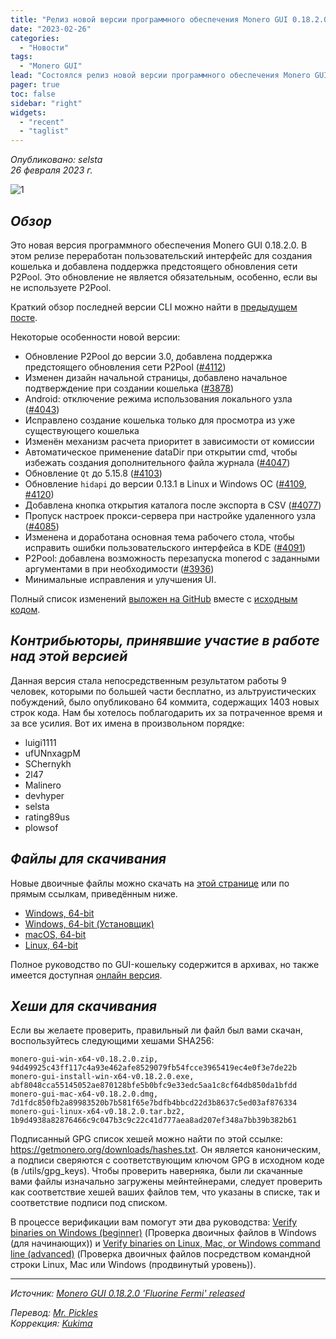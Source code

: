 ```yaml
---
title: "Релиз новой версии программного обеспечения Monero GUI 0.18.2.0 Fluorine Fermi"
date: "2023-02-26"
categories:
  - "Новости"
tags:
  - "Monero GUI"
lead: "Состоялся релиз новой версии программного обеспечения Monero GUI 0.18.2.0 Fluorine Fermi"
pager: true
toc: false
sidebar: "right"
widgets:
  - "recent"
  - "taglist"
---
```


_Опубликовано: selsta_  
_26 февраля 2023 г._

![1](/img/post/2022-07-19-monero-0.18.0.0-released/01.png)  

## _Обзор_

Это новая версия программного обеспечения Monero GUI 0.18.2.0. В этом релизе переработан пользовательский интерфейс для создания кошелька и добавлена поддержка предстоящего обновления сети P2Pool. Это обновление не является обязательным, особенно, если вы не используете P2Pool.

Краткий обзор последней версии CLI можно найти в [предыдущем посте](https://www.getmonero.org/2023/02/26/monero-0.18.2.0-released.html).

Некоторые особенности новой версии:
- Обновление P2Pool до версии 3.0, добавлена поддержка предстоящего обновления сети P2Pool ([#4112](https://github.com/monero-project/monero-gui/pull/4112))
- Изменен дизайн начальной страницы, добавлено начальное подтверждение при создании кошелька ([#3878](https://github.com/monero-project/monero-gui/pull/3878))
- Android: отключение режима использования локального узла ([#4043](https://github.com/monero-project/monero-gui/pull/4043))
- Исправлено создание кошелька только для просмотра из уже существующего кошелька
- Изменён механизм расчета приоритет в зависимости от комиссии
- Автоматическое применение dataDir при открытии cmd, чтобы избежать создания дополнительного файла журнала ([#4047](https://github.com/monero-project/monero-gui/pull/4047))
- Обновление `Qt` до 5.15.8 ([#4103](https://github.com/monero-project/monero-gui/pull/4103))
- Обновление `hidapi` до версии 0.13.1 в Linux и Windows ОС ([#4109](https://github.com/monero-project/monero-gui/pull/4109), [#4120](https://github.com/monero-project/monero-gui/pull/4120))
- Добавлена кнопка открытия каталога после экспорта в CSV ([#4077](https://github.com/monero-project/monero-gui/pull/4077))
- Пропуск настроек прокси-сервера при настройке удаленного узла ([#4085](https://github.com/monero-project/monero-gui/pull/4085))
- Изменена и доработана основная тема рабочего стола, чтобы исправить ошибки пользовательского интерфейса в KDE ([#4091](https://github.com/monero-project/monero-gui/pull/4091))
- P2Pool: добавлена возможность перезапуска monerod с заданными аргументами в при необходимости ([#3936](https://github.com/monero-project/monero-gui/pull/3936))
- Минимальные исправления и улучшения UI.

Полный список изменений [выложен на GitHub](https://github.com/monero-project/monero-gui/compare/v0.18.1.2...v0.18.2.0) вместе с [исходным кодом](https://github.com/monero-project/monero-gui/tree/v0.18.2.0).

## _Контрибьюторы, принявшие участие в работе над этой версией_

Данная версия стала непосредственным результатом работы 9 человек, которыми по большей части бесплатно, из альтруистических побуждений, было опубликовано 64 коммита, содержащих 1403 новых строк кода. Нам бы хотелось поблагодарить их за потраченное время и за все усилия. Вот их имена в произвольном порядке:

- luigi1111
- ufUNnxagpM
- SChernykh
- 2l47
- Malinero
- devhyper
- selsta
- rating89us
- plowsof

## _Файлы для скачивания_

Новые двоичные файлы можно скачать на [этой странице](https://www.getmonero.org/downloads/) или по прямым ссылкам, приведённым ниже.

- [Windows, 64-bit](https://downloads.getmonero.org/gui/monero-gui-win-x64-v0.18.2.0.zip)
- [Windows, 64-bit (Установщик)](https://downloads.getmonero.org/gui/monero-gui-install-win-x64-v0.18.2.0.exe)
- [macOS, 64-bit](https://downloads.getmonero.org/gui/monero-gui-mac-x64-v0.18.2.0.dmg)
- [Linux, 64-bit](https://downloads.getmonero.org/gui/monero-gui-linux-x64-v0.18.2.0.tar.bz2)

Полное руководство по GUI-кошельку содержится в архивах, но также имеется доступная [онлайн версия](https://github.com/monero-ecosystem/monero-GUI-guide/blob/master/monero-GUI-guide.md).

## _Хеши для скачивания_

Если вы желаете проверить, правильный ли файл был вами скачан, воспользуйтесь следующими хешами SHA256:

```
monero-gui-win-x64-v0.18.2.0.zip, 94d49925c43ff117c4a93e462afe8529079fb54fcce3965419ec4e0f3e7de22b
monero-gui-install-win-x64-v0.18.2.0.exe, abf8048cca55145052ae870128bfe5b0bfc9e33edc5aa1c8cf64db850da1bfdd
monero-gui-mac-x64-v0.18.2.0.dmg, 7d1fdc850fb2a89983520b7b581f65e7bdfb4bbcd22d3b8637c5ed03af876334
monero-gui-linux-x64-v0.18.2.0.tar.bz2, 1b9d4938a82876466c9c047b3c9c22c41d777aea8ad207ef348a7bb39b382b61
```

Подписанный GPG список хешей можно найти по этой ссылке: https://getmonero.org/downloads/hashes.txt. Он является каноническим, а подписи сверяются с соответствующим ключом GPG в исходном коде (в /utils/gpg_keys). Чтобы проверить наверняка, были ли скачанные вами файлы изначально загружены мейнтейнерами, следует проверить как соответствие хешей ваших файлов тем, что указаны в списке, так и соответствие подписи под списком.

В процессе верификации вам помогут эти два руководства: [Verify binaries on Windows (beginner)](https://www.getmonero.org/resources/user-guides/verification-windows-beginner.html) (Проверка двоичных файлов в Windows (для начинающих)) и [Verify binaries on Linux, Mac, or Windows command line (advanced)](https://www.getmonero.org/resources/user-guides/verification-allos-advanced.html) (Проверка двоичных файлов посредством командной строки Linux, Mac или Windows (продвинутый уровень)).

---

_Источник: [Monero GUI 0.18.2.0 'Fluorine Fermi' released](https://www.getmonero.org/2023/02/26/monero-GUI-0.18.2.0-released.html)_

_Перевод: [Mr. Pickles](https://t.me/v1docq47)_  
_Коррекция: [Kukima](https://t.me/Kukima)_
